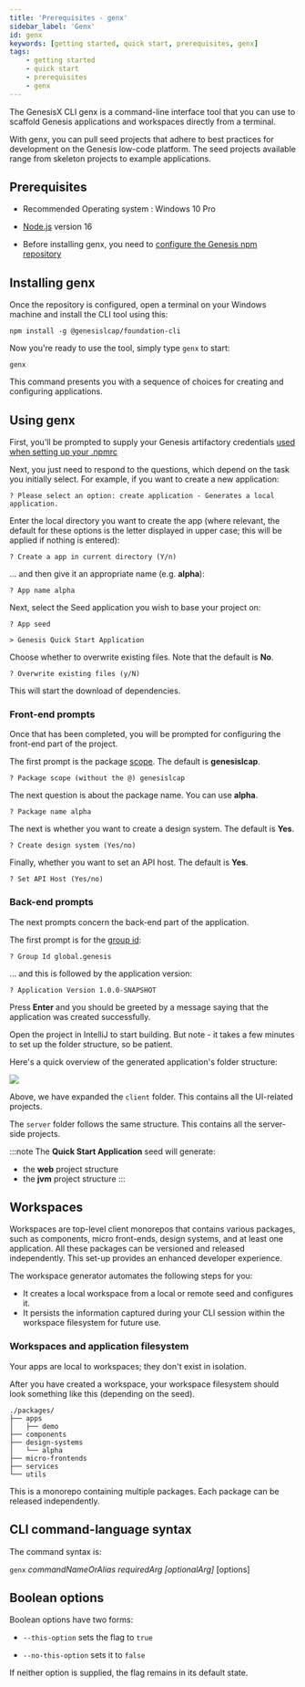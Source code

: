 ```yaml
---
title: 'Prerequisites - genx'
sidebar_label: 'Genx'
id: genx
keywords: [getting started, quick start, prerequisites, genx]
tags:
    - getting started
    - quick start
    - prerequisites
    - genx
---
```




The GenesisX CLI genx is a command-line interface tool that you can use to scaffold Genesis applications and workspaces directly from a terminal. 

With genx, you can pull seed projects that adhere to best practices for development on the Genesis low-code platform. The seed projects available range from skeleton projects to example applications.

## Prerequisites

- Recommended Operating system : Windows 10 Pro
- [Node.js](https://nodejs.org/en/download/) version 16

- Before installing genx, you need to [configure the Genesis npm repository](../../../getting-started/quick-start/hardware-and-software/#npmrc-set-up)


## Installing genx

Once the repository is configured, open a terminal on your Windows machine and install the CLI tool using this:

```shell title="Windows Terminal"
npm install -g @genesislcap/foundation-cli
```

Now you're ready to use the tool, simply type `genx` to start:

```shell title="Windows Terminal"
genx
```

This command presents you with a sequence of choices for creating and configuring applications.

## Using genx

First, you'll be prompted to supply your Genesis artifactory credentials [used when setting up your .npmrc](../../../getting-started/quick-start/hardware-and-software/#npmrc-set-up)

Next, you just need to respond to the questions, which depend on the task you initially select. For example, if you want to create a new application:

```shell title="Windows Terminal"
? Please select an option: create application - Generates a local application.
```

Enter the local directory you want to create the app (where relevant, the default for these options is the letter displayed in upper case; this will be applied if nothing is entered):

```shell title="Windows Terminal"
? Create a app in current directory (Y/n)
```

... and then give it an appropriate name (e.g. **alpha**):
```shell title="Windows Terminal"
? App name alpha
```

Next, select the Seed application you wish to base your project on:
```shell title="Windows Terminal"
? App seed

> Genesis Quick Start Application
```

Choose whether to overwrite existing files. Note that the default is **No**.
```shell title="Windows Terminal"
? Overwrite existing files (y/N)
```

This will start the download of dependencies.

### Front-end prompts
Once that has been completed, you will be prompted for configuring the front-end part of the project.

The first prompt is the package [scope](https://docs.npmjs.com/cli/v8/using-npm/scope). The default is **genesislcap**.
```shell title="Windows Terminal"
? Package scope (without the @) genesislcap
```

The next question is about the package name. You can use **alpha**.
```shell title="Windows Terminal"
? Package name alpha
```

The next is whether you want to create a design system. The default is **Yes**.
```shell title="Windows Terminal"
? Create design system (Yes/no)
```

Finally, whether you want to set an API host. The default is **Yes**.
```shell title="Windows Terminal"
? Set API Host (Yes/no)
```

### Back-end prompts
The next prompts concern the back-end part of the application.

The first prompt is for the [group id](https://maven.apache.org/guides/mini/guide-naming-conventions.html):
```shell title="Windows Terminal"
? Group Id global.genesis
```

... and this is followed by the application version:
```shell title="Windows Terminal"
? Application Version 1.0.0-SNAPSHOT
```

Press **Enter** and you should be greeted by a message saying that the application was created successfully.

Open the project in IntelliJ to start building. But note - it takes a few minutes to set up the folder structure, so be patient.

Here's a quick overview of the generated application's folder structure:

![](/img/create-application-folder-overview.png)

Above, we have expanded the `client` folder. This contains all the UI-related projects.

The `server` folder follows the same structure. This contains all the server-side projects.

:::note
The **Quick Start Application** seed will generate:

- the **web** project structure
- the **jvm** project structure
:::

## Workspaces
Workspaces are top-level client monorepos that contains various packages, such as components, micro front-ends, design systems, and at least one application. All these packages can be versioned and released independently. This set-up provides an enhanced developer experience.

The workspace generator automates the following steps for you:

- It creates a local workspace from a local or remote seed and configures it.
- It persists the information captured during your CLI session within the workspace filesystem for future use.

### Workspaces and application filesystem
Your apps are local to workspaces; they don't exist in isolation.

After you have created a workspace, your workspace filesystem should look something like this (depending on the seed).

```
./packages/
├── apps
│   ├── demo
├── components
├── design-systems
│   └── alpha
├── micro-frontends
├── services
└── utils
```

This is a monorepo containing multiple packages. Each package can be released independently.

## CLI command-language syntax

The command syntax is:

`genx` _commandNameOrAlias requiredArg [optionalArg]_ [options]


## Boolean options
Boolean options have two forms:

* `--this-option` sets the flag to `true`

* `--no-this-option` sets it to `false`

If neither option is supplied, the flag remains in its default state.
